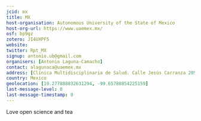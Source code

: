 ```yaml
---
jcid: mx
title: MX
host-organisation: Autonomous University of the State of Mexico
host-org-url: https://www.uaemex.mx/
osf: bp9gz
zotero: JI4UXPF5
website: 
twitter: Rpt_MX
signup: antonio.ub@gmail.com
organisers: [Antonio Laguna-Camacho]
contact: alagunaca@uaemex.mx
address: [Clínica Multidisciplinaria de Salud. Calle Jesús Carranza 205, Colonia Universidad, ciudad de Toluca, Estado de México, México, código postal 50130. (or Multidisciplinary Health Clinic. 205 Jesús Carranza, Toluca city, postal code 50130, Toluca city, Mexico)]
country: Mexico
geolocation: [19.277888832631294, -99.65780854225159]
last-message-level: 0
last-message-timestamp: 0
---
```


Love open science and tea
